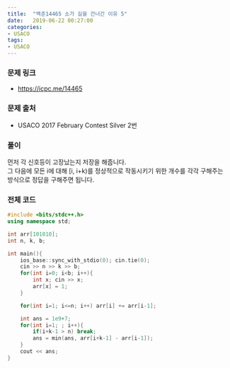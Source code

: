 ```yaml
---
title:  "백준14465 소가 길을 건너간 이유 5"
date:   2019-06-22 00:27:00
categories:
- USACO
tags:
- USACO
---
```


### 문제 링크
* https://icpc.me/14465

### 문제 출처
* USACO 2017 February Contest Silver 2번

### 풀이
먼저 각 신호등이 고장났는지 저장을 해줍니다.<br>
그 다음에 모든 i에 대해 [i, i+k)를 정상적으로 작동시키기 위한 개수를 각각 구해주는 방식으로 정답을 구해주면 됩니다.

### 전체 코드
```cpp
#include <bits/stdc++.h>
using namespace std;

int arr[101010];
int n, k, b;

int main(){
	ios_base::sync_with_stdio(0); cin.tie(0);
	cin >> n >> k >> b;
	for(int i=0; i<b; i++){
		int x; cin >> x;
		arr[x] = 1;
	}

	for(int i=1; i<=n; i++) arr[i] += arr[i-1];

	int ans = 1e9+7;
	for(int i=1; ; i++){
		if(i+k-1 > n) break;
		ans = min(ans, arr[i+k-1] - arr[i-1]);
	}
	cout << ans;
}
```
